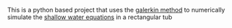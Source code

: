 This is a python based project that uses the [galerkin method](https://en.wikipedia.org/wiki/Galerkin_method) to numerically simulate the [shallow water equations](https://en.wikipedia.org/wiki/Shallow_water_equations) in a rectangular tub
